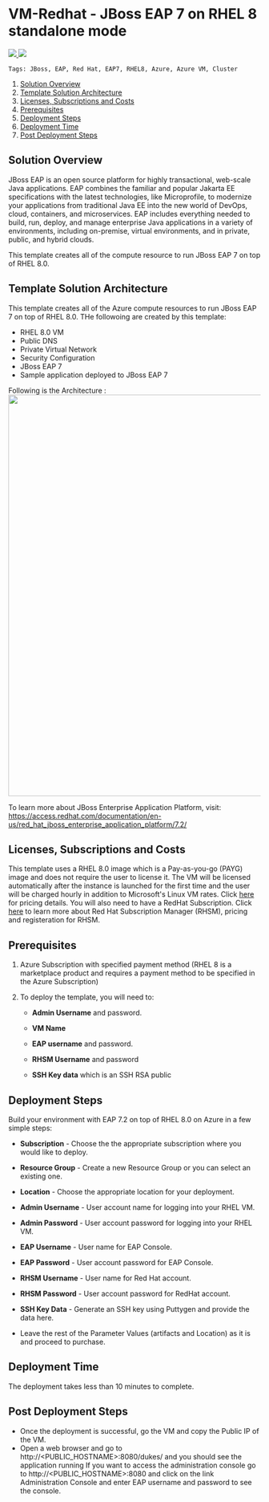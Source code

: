 # VM-Redhat - JBoss EAP 7 on RHEL 8 standalone mode
<a href="https://portal.azure.com/#create/Microsoft.Template/uri/https%3A%2F%2Fraw.githubusercontent.com%2FSpektraSystems%2Fredhat-mw-cloud-quickstart%2Fmaster%2Fjboss-eap-standalone-rhel8%2Fazuredeploy.json" target="_blank">
    <img src="http://azuredeploy.net/deploybutton.png"/>
</a>
<a href="http://armviz.io/#/?load=https%3A%2F%2Fraw.githubusercontent.com%2FMicrosoft%2Fredhat-mw-cloud-quickstart%2Fmaster%2Fjboss-eap-standalone-rhel7%2Fazuredeploy.json" target="_blank">
    <img src="http://armviz.io/visualizebutton.png"/>
</a>

`Tags: JBoss, EAP, Red Hat, EAP7, RHEL8, Azure, Azure VM, Cluster`

<!-- TOC -->

1. [Solution Overview](#solution-overview)
2. [Template Solution Architecture](#template-solution-architecture)
3. [Licenses, Subscriptions and Costs](#licenses-and-costs)
4. [Prerequisites](#prerequisites)
5. [Deployment Steps](#deployment-steps)
6. [Deployment Time](#deployment-time)
7. [Post Deployment Steps](#post-deployment-steps)

<!-- /TOC -->

## Solution Overview

JBoss EAP is an open source platform for highly transactional, web-scale Java applications. EAP combines the familiar and popular Jakarta EE specifications with the latest technologies, like Microprofile, to modernize your applications from traditional Java EE into the new world of DevOps, cloud, containers, and microservices. EAP includes everything needed to build, run, deploy, and manage enterprise Java applications in a variety of environments, including on-premise, virtual environments, and in private, public, and hybrid clouds.

This template creates all of the compute resource to run JBoss EAP 7 on top of RHEL 8.0.


## Template Solution Architecture
This template creates all of the Azure compute resources to run JBoss EAP 7 on top of RHEL 8.0.  THe followoing are created by this template: 

- RHEL 8.0 VM 
- Public DNS 
- Private Virtual Network 
- Security Configuration 
- JBoss EAP 7
- Sample application deployed to JBoss EAP 7

Following is the Architecture :
<img src="images/RHEL8-Arch.PNG" width="800">

To learn more about JBoss Enterprise Application Platform, visit:
https://access.redhat.com/documentation/en-us/red_hat_jboss_enterprise_application_platform/7.2/

## Licenses, Subscriptions and Costs

This template uses a RHEL 8.0 image which is a Pay-as-you-go (PAYG) image and does not require the user to license it.  The VM will be licensed automatically after the instance is launched for the first time and the user will be charged hourly in addition to Microsoft's Linux VM rates.  Click [here](https://azure.microsoft.com/en-gb/pricing/details/virtual-machines/linux/#red-hat) for pricing details. You will also need to have a RedHat Subscription.  Click [here](https://access.redhat.com/products/red-hat-subscription-management) to learn more about Red Hat Subscription Manager (RHSM), pricing and registeration for RHSM.

## Prerequisites

1. Azure Subscription with specified payment method (RHEL 8 is a marketplace product and requires a payment method to be specified in the Azure Subscription)

2. To deploy the template, you will need to:

   - **Admin Username** and password.
    
   - **VM Name** 

   - **EAP username** and password.
    
   - **RHSM Username** and password
    
   - **SSH Key data** which is an SSH RSA public 

## Deployment Steps

Build your environment with EAP 7.2 on top of RHEL 8.0 on Azure in a few simple steps:

   - **Subscription** - Choose the the appropriate subscription where you would like to deploy.

   - **Resource Group** - Create a new Resource Group or you can select an existing one.

   - **Location** - Choose the appropriate location for your deployment.

   - **Admin Username** - User account name for logging into your RHEL VM.

   - **Admin Password** - User account password for logging into your RHEL VM.

   - **EAP Username** - User name for EAP Console.

   - **EAP Password** - User account password for EAP Console.
    
   - **RHSM Username** - User name for Red Hat account.

   - **RHSM Password** - User account password for RedHat account.
    
   - **SSH Key Data** - Generate an SSH key using Puttygen and provide the data here.

   - Leave the rest of the Parameter Values (artifacts and Location) as it is and proceed to purchase.
    
## Deployment Time 

The deployment takes less than 10 minutes to complete.

## Post Deployment Steps

- Once the deployment is successful, go the VM and copy the Public IP of the VM.
- Open a web browser and go to http://<PUBLIC_HOSTNAME>:8080/dukes/ and you should see the application running
If you want to access the administration console go to http://<PUBLIC_HOSTNAME>:8080 and click on the link Administration Console and enter EAP username and password to see the console.
